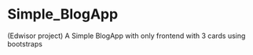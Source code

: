 # Simple_BlogApp
(Edwisor project) A Simple BlogApp with only frontend with 3 cards using bootstraps  
